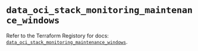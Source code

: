 # `data_oci_stack_monitoring_maintenance_windows`

Refer to the Terraform Registory for docs: [`data_oci_stack_monitoring_maintenance_windows`](https://registry.terraform.io/providers/oracle/oci/6.18.0/docs/data-sources/stack_monitoring_maintenance_windows).
